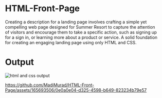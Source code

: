 # HTML-Front-Page
Creating a description for a landing page involves crafting a simple yet compelling web page designed for Summer Resort to capture the attention of visitors and encourage them to take a specific action, such as signing up for a sign in, or learning more about a product or service.
A solid foundation for creating an engaging landing page using only HTML and CSS.
# Output 

![html and css output](https://github.com/MadiMurad/HTML-Front-Page/assets/165693506/a22b74b0-d93b-48af-8553-fd18c5465c68)
 



https://github.com/MadiMurad/HTML-Front-Page/assets/165693506/0e0a0e04-d325-4598-b649-823234b79e57








